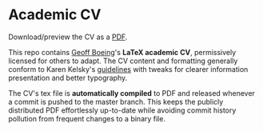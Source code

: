 # Academic CV

Download/preview the CV as a [PDF](https://github.com/gboeing/cv/releases/download/latest/cv-gboeing.pdf).

This repo contains [Geoff Boeing](https://geoffboeing.com/)'s **LaTeX academic CV**, permissively licensed for others to adapt. The CV content and formatting generally conform to Karen Kelsky's [guidelines](https://theprofessorisin.com/) with tweaks for clearer information presentation and better typography.

The CV's tex file is **automatically compiled** to PDF and released whenever a commit is pushed to the master branch. This keeps the publicly distributed PDF effortlessly up-to-date while avoiding commit history pollution from frequent changes to a binary file.
